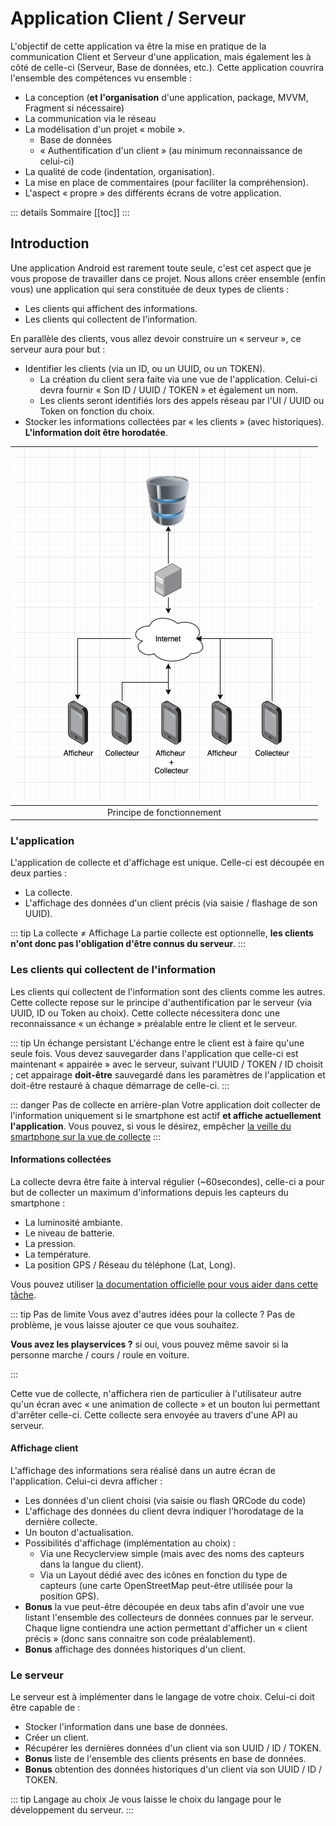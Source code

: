 # Application Client / Serveur

L'objectif de cette application va être la mise en pratique de la communication Client et Serveur d'une application, mais également les à côté de celle-ci (Serveur, Base de données, etc.). Cette application couvrira l'ensemble des compétences vu ensemble :

- La conception (**et l'organisation** d'une application, package, MVVM, Fragment si nécessaire)
- La communication via le réseau
- La modélisation d'un projet « mobile ».
  - Base de données
  - « Authentification d'un client » (au minimum reconnaissance de celui-ci)
- La qualité de code (indentation, organisation).
- La mise en place de commentaires (pour faciliter la compréhension).
- L'aspect « propre » des différents écrans de votre application.

::: details Sommaire
[[toc]]
:::

## Introduction

Une application Android est rarement toute seule, c'est cet aspect que je vous propose de travailler dans ce projet. Nous allons créer ensemble (enfin vous) une application qui sera constituée de deux types de clients :

- Les clients qui affichent des informations.
- Les clients qui collectent de l'information.

En parallèle des clients, vous allez devoir construire un « serveur », ce serveur aura pour but :

- Identifier les clients (via un ID, ou un UUID, ou un TOKEN).
  - La création du client sera faite via une vue de l'application. Celui-ci devra fournir « Son ID / UUID / TOKEN » et également un nom.
  - Les clients seront identifiés lors des appels réseau par l'UI / UUID ou Token on fonction du choix.
- Stocker les informations collectées par « les clients » (avec historiques). **L'information doit être horodatée**.

| ![Principe de fonctionnement](./ressources/collecteur_principe.png) |
| :-----------------------------------------------------------------: |
|                     Principe de fonctionnement                      |

### L'application

L'application de collecte et d'affichage est unique. Celle-ci est découpée en deux parties :

- La collecte.
- L'affichage des données d'un client précis (via saisie / flashage de son UUID).

::: tip La collecte ≠ Affichage
La partie collecte est optionnelle, **les clients n'ont donc pas l'obligation d'être connus du serveur**.
:::

### Les clients qui collectent de l'information

Les clients qui collectent de l'information sont des clients comme les autres. Cette collecte repose sur le principe d'authentification par le serveur (via UUID, ID ou Token au choix). Cette collecte nécessitera donc une reconnaissance « un échange » préalable entre le client et le serveur.

::: tip Un échange persistant
L'échange entre le client est à faire qu'une seule fois. Vous devez sauvegarder dans l'application que celle-ci est maintenant « appairée » avec le serveur, suivant l'UUID / TOKEN / ID choisit ; cet appairage **doit-être** sauvegardé dans les paramètres de l'application et doit-être restauré à chaque démarrage de celle-ci.
:::

::: danger Pas de collecte en arrière-plan
Votre application doit collecter de l'information uniquement si le smartphone est actif **et affiche actuellement l'application**. Vous pouvez, si vous le désirez, empêcher [la veille du smartphone sur la vue de collecte](https://developer.android.com/training/scheduling/wakelock)
:::

#### Informations collectées

La collecte devra être faite à interval régulier (~60secondes), celle-ci a pour but de collecter un maximum d'informations depuis les capteurs du smartphone :

- La luminosité ambiante.
- Le niveau de batterie.
- La pression.
- La température.
- La position GPS / Réseau du téléphone (Lat, Long).

Vous pouvez utiliser [la documentation officielle pour vous aider dans cette tâche](https://developer.android.com/guide/topics/sensors/sensors_environment).

::: tip Pas de limite
Vous avez d'autres idées pour la collecte ? Pas de problème, je vous laisse ajouter ce que vous souhaitez.

**Vous avez les playservices ?** si oui, vous pouvez même savoir si la personne marche / cours / roule en voiture.

:::

Cette vue de collecte, n'affichera rien de particulier à l'utilisateur autre qu'un écran avec « une animation de collecte » et un bouton lui permettant d'arrêter celle-ci. Cette collecte sera envoyée au travers d'une API au serveur.

#### Affichage client

L'affichage des informations sera réalisé dans un autre écran de l'application. Celui-ci devra afficher :

- Les données d'un client choisi (via saisie ou flash QRCode du code)
- L'affichage des données du client devra indiquer l'horodatage de la dernière collecte.
- Un bouton d'actualisation.
- Possibilités d'affichage (implémentation au choix) :
  - Via une Recyclerview simple (mais avec des noms des capteurs dans la langue du client).
  - Via un Layout dédié avec des icônes en fonction du type de capteurs (une carte OpenStreetMap peut-être utilisée pour la position GPS).
- **Bonus** la vue peut-être découpée en deux tabs afin d'avoir une vue listant l'ensemble des collecteurs de données connues par le serveur. Chaque ligne contiendra une action permettant d'afficher un « client précis » (donc sans connaitre son code préalablement).
- **Bonus** affichage des données historiques d'un client.

### Le serveur

Le serveur est à implémenter dans le langage de votre choix. Celui-ci doit être capable de :

- Stocker l'information dans une base de données.
- Créer un client.
- Récupérer les dernières données d'un client via son UUID / ID / TOKEN.
- **Bonus** liste de l'ensemble des clients présents en base de données.
- **Bonus** obtention des données historiques d'un client via son UUID / ID / TOKEN.

::: tip Langage au choix
Je vous laisse le choix du langage pour le développement du serveur.
:::
